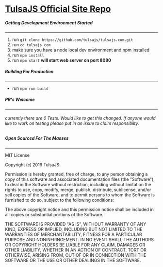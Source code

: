 # [TulsaJS Official Site Repo](http://tulsajs.com)
##### Getting Development Environment Started
_____
1. run `git clone https://github.com/tulsajs/tulsajs.com.git`
2. run `cd tulsajs.com`
3. make sure you have a node local dev environment and npm installed
4. run `npm install`
5. run `npm start` **will start web server on port 8080**


##### Building For Production
_____
* run `npm run build`

##### PR's Welcome
_____
###### currently there are 0 Tests. Would like to get this changed. If anyone would like to work on testing please put in an issue to claim responsibilty.    


##### Open Sourced For The Masses
_____
MIT License

Copyright (c) 2016 TulsaJS

Permission is hereby granted, free of charge, to any person obtaining a copy
of this software and associated documentation files (the "Software"), to deal
in the Software without restriction, including without limitation the rights
to use, copy, modify, merge, publish, distribute, sublicense, and/or sell
copies of the Software, and to permit persons to whom the Software is
furnished to do so, subject to the following conditions:

The above copyright notice and this permission notice shall be included in all
copies or substantial portions of the Software.

THE SOFTWARE IS PROVIDED "AS IS", WITHOUT WARRANTY OF ANY KIND, EXPRESS OR
IMPLIED, INCLUDING BUT NOT LIMITED TO THE WARRANTIES OF MERCHANTABILITY,
FITNESS FOR A PARTICULAR PURPOSE AND NONINFRINGEMENT. IN NO EVENT SHALL THE
AUTHORS OR COPYRIGHT HOLDERS BE LIABLE FOR ANY CLAIM, DAMAGES OR OTHER
LIABILITY, WHETHER IN AN ACTION OF CONTRACT, TORT OR OTHERWISE, ARISING FROM,
OUT OF OR IN CONNECTION WITH THE SOFTWARE OR THE USE OR OTHER DEALINGS IN THE
SOFTWARE.
